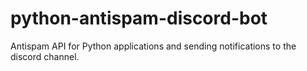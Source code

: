 # python-antispam-discord-bot
Antispam API for Python applications and sending notifications to the discord channel.
